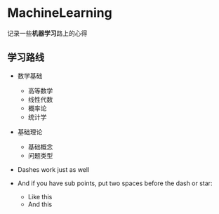 # MachineLearning
记录一些**机器学习**路上的心得

## 学习路线
- 数学基础
  - 高等数学
  - 线性代数
  - 概率论
  - 统计学
- 基础理论
  - 基础概念
  - 问题类型

- Dashes work just as well
- And if you have sub points, put two spaces before the dash or star:
  - Like this
  - And this